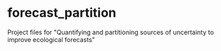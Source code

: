 # forecast_partition
Project files for "Quantifying and partitioning sources of uncertainty to improve ecological forecasts"
